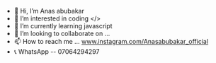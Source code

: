 - 👋 Hi, I’m Anas abubakar
- 👀 I’m interested in coding </>
- 🌱 I’m currently learning javascript
- 💞️ I’m looking to collaborate on ...
- 📫 How to reach me ... www.instagram.com/Anasabubakar_official
- 📞 WhatsApp -- 07064294297
<!---
Anasabubakar/Anasabubakar is a ✨ special ✨ repository because its `README.md` (this file) appears on your GitHub profile.
You can click the Preview link to take a look at your changes.
--->
